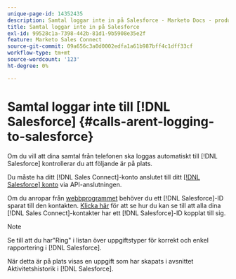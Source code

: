 ```yaml
---
unique-page-id: 14352435
description: Samtal loggar inte in på Salesforce - Marketo Docs - produktdokumentation
title: Samtal loggar inte in på Salesforce
exl-id: 99528c1a-7398-442b-81d1-9b5908e35e2f
feature: Marketo Sales Connect
source-git-commit: 09a656c3a0d0002edfa1a61b987bff4c1dff33cf
workflow-type: tm+mt
source-wordcount: '123'
ht-degree: 0%

---
```


# Samtal loggar inte till [!DNL Salesforce] {#calls-arent-logging-to-salesforce}

Om du vill att dina samtal från telefonen ska loggas automatiskt till [!DNL Salesforce] kontrollerar du att följande är på plats.

Du måste ha ditt [!DNL Sales Connect]-konto anslutet till ditt [[!DNL Salesforce] konto](/help/marketo/product-docs/marketo-sales-connect/crm/salesforce-integration/connect-your-sales-connect-account-to-salesforce.md) via API-anslutningen.

Om du anropar från [webbprogrammet](https://toutapp.com/login) behöver du ett [!DNL Salesforce]-ID sparat till den kontakten. [Klicka här](/help/marketo/product-docs/marketo-sales-connect/crm/salesforce-customization/import-a-salesforce-id-into-sales-connect.md) för att se hur du kan se till att alla dina [!DNL Sales Connect]-kontakter har ett [!DNL Salesforce]-ID kopplat till sig.

>[!NOTE]
>
>Se till att du har&quot;Ring&quot; i listan över uppgiftstyper för korrekt och enkel rapportering i [!DNL Salesforce].

När detta är på plats visas en uppgift som har skapats i avsnittet Aktivitetshistorik i [!DNL Salesforce].
